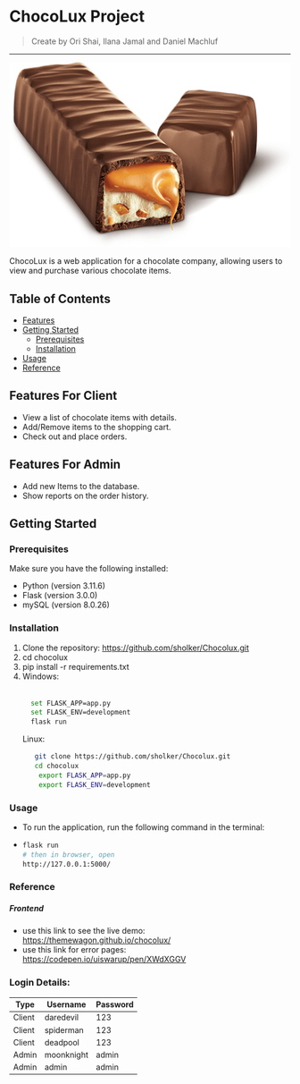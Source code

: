 # ChocoLux Project

> Create by Ori Shai, Ilana Jamal and Daniel Machluf

--------



![about-img.png](static%2Fimages%2Fabout-img.png)

ChocoLux is a web application for a chocolate company, allowing users to view and purchase various chocolate items.

## Table of Contents

- [Features](#features)
- [Getting Started](#getting-started)
  - [Prerequisites](#prerequisites)
  - [Installation](#installation)
- [Usage](#usage)
- [Reference](#reference)

## Features For Client

- View a list of chocolate items with details.
- Add/Remove items to the shopping cart.
- Check out and place orders.

## Features For Admin
- Add new Items to the database.
- Show reports on the order history.

## Getting Started

### Prerequisites

Make sure you have the following installed:

- Python (version 3.11.6)
- Flask (version 3.0.0)
- mySQL (version 8.0.26)

### Installation

1. Clone the repository: https://github.com/sholker/Chocolux.git
2. cd chocolux
3. pip install -r requirements.txt
4. Windows:
    ```bash
   
      set FLASK_APP=app.py
      set FLASK_ENV=development
      flask run
      ```
    Linux:   
    ```bash
       git clone https://github.com/sholker/Chocolux.git
       cd chocolux
        export FLASK_APP=app.py
        export FLASK_ENV=development
    ```
### Usage
- To run the application, run the following command in the terminal:
- ```bash
  flask run
  # then in browser, open
  http://127.0.0.1:5000/
  
  ```
### Reference
##### Frontend
- use this link to see the live demo: https://themewagon.github.io/chocolux/
- use this link for error pages: https://codepen.io/uiswarup/pen/XWdXGGV

### Login Details:

Type | Username  | Password 
--- |-----------| --- |
Client | daredevil | 123       
Client | spiderman | 123   
Client | deadpool |123
Admin | moonknight | admin
Admin | admin     | admin 
